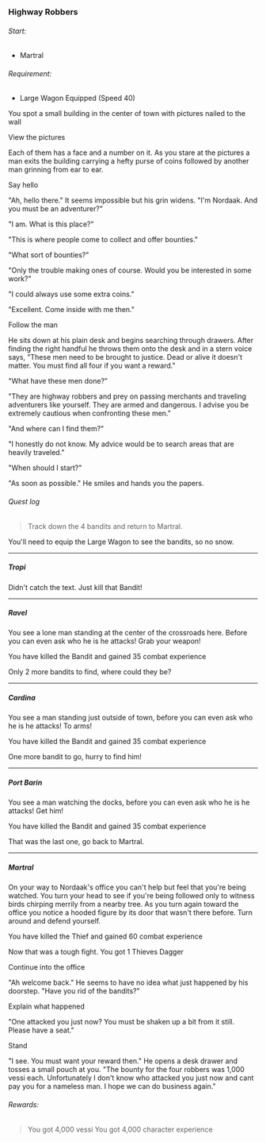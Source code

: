 ### Highway Robbers

###### Start:
* Martral

###### Requirement:
* Large Wagon Equipped (Speed 40)

You spot a small building in the center of town with pictures nailed to the wall

View the pictures

Each of them has a face and a number on it. As you stare at the pictures a man exits the building carrying a hefty purse of coins followed by another man grinning from ear to ear.

Say hello

"Ah, hello there." It seems impossible but his grin widens. "I'm Nordaak. And you must be an adventurer?"

"I am. What is this place?"

"This is where people come to collect and offer bounties."

"What sort of bounties?"

"Only the trouble making ones of course. Would you be interested in some work?"

"I could always use some extra coins."

"Excellent. Come inside with me then."

Follow the man

He sits down at his plain desk and begins searching through drawers. After finding the right handful he throws them onto the desk and in a stern voice says, "These men need to be brought to justice. Dead or alive it doesn't matter. You must find all four if you want a reward."

"What have these men done?"

"They are highway robbers and prey on passing merchants and traveling adventurers like yourself. They are armed and dangerous. I advise you be extremely cautious when confronting these men."

"And where can I find them?"

"I honestly do not know. My advice would be to search areas that are heavily traveled."

"When should I start?"

"As soon as possible." He smiles and hands you the papers.

###### Quest log
> Track down the 4 bandits and return to Martral.

You'll need to equip the Large Wagon to see the bandits, so no snow. 

---
##### Tropi
Didn't catch the text. Just kill that Bandit!

---
##### Ravel
You see a lone man standing at the center of the crossroads here. Before you can even ask who he is he attacks! Grab your weapon!

You have killed the Bandit and gained 35 combat experience

Only 2 more bandits to find, where could they be?

---
##### Cardina
You see a man standing just outside of town, before you can even ask who he is he attacks! To arms!

You have killed the Bandit and gained 35 combat experience

One more bandit to go, hurry to find him!

---
##### Port Barin
You see a man watching the docks, before you can even ask who he is he attacks! Get him!

You have killed the Bandit and gained 35 combat experience

That was the last one, go back to Martral.

---
##### Martral
On your way to Nordaak's office you can't help but feel that you're being watched. You turn your head to see if you're being followed only to witness birds chirping merrily from a nearby tree. As you turn again toward the office you notice a hooded figure by its door that wasn't there before. Turn around and defend yourself.

You have killed the Thief and gained 60 combat experience

Now that was a tough fight.
You got 1 Thieves Dagger

Continue into the office

"Ah welcome back." He seems to have no idea what just happened by his doorstep. "Have you rid of the bandits?"

Explain what happened

"One attacked you just now? You must be shaken up a bit from it still. Please have a seat."

Stand

"I see. You must want your reward then." He opens a desk drawer and tosses a small pouch at you. "The bounty for the four robbers was 1,000 vessi each. Unfortunately I don't know who attacked you just now and cant pay you for a nameless man. I hope we can do business again."

###### Rewards:
> You got 4,000 vessi
> You got 4,000 character experience